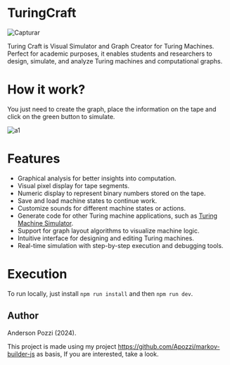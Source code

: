 # TuringCraft

![Capturar](https://github.com/user-attachments/assets/f4cd6586-64ee-4329-a30e-956b2d6c5566)

Turing Craft is Visual Simulator and Graph Creator for Turing Machines. Perfect for academic purposes, it enables students and researchers to design, simulate, and analyze Turing machines and computational graphs.

# How it work?

You just need to create the graph, place the information on the tape and click on the green button to simulate.

![a1](https://github.com/user-attachments/assets/983eb02d-766d-4ed1-9409-11120e8d24ab)


# Features

- Graphical analysis for better insights into computation.
- Visual pixel display for tape segments.
- Numeric display to represent binary numbers stored on the tape.
- Save and load machine states to continue work.
- Customize sounds for different machine states or actions.
- Generate code for other Turing machine applications, such as [Turing Machine Simulator](https://turingmachinesimulator.com/).
- Support for graph layout algorithms to visualize machine logic.
- Intuitive interface for designing and editing Turing machines.
- Real-time simulation with step-by-step execution and debugging tools.

# Execution

To run locally, just install `npm run install` and then `npm run dev`. 

## Author

Anderson Pozzi (2024).

This project is made using my project https://github.com/Apozzi/markov-builder-js as basis,
If you are interested, take a look.
